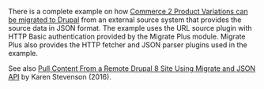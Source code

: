 There is a complete example on how [Commerce 2 Product Variations can be migrated to Drupal](https://www.drupal.org/docs/8/api/migrate-api/migrate-destination-plugins-examples/migrating-commerce-2-product-variations) from an external source system that provides the source data in JSON format. The example uses the URL source plugin with HTTP Basic authentication provided by the Migrate Plus module. Migrate Plus also provides the HTTP fetcher and JSON parser plugins used in the example.

See also [Pull Content From a Remote Drupal 8 Site Using Migrate and JSON API](https://www.lullabot.com/articles/pull-content-from-a-remote-drupal-8-site-using-migrate-and-json-api) by Karen Stevenson (2016).
